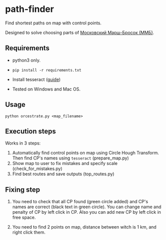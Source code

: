 # path-finder

Find shortest paths on map with control points.

Designed to solve choosing parts of [Московский Марш-Бросок (ММБ)](http://mmb.progressor.ru/).

## Requirements

- python3 only.

- ```pip install -r requirements.txt```

- Install tesseract ([guide](https://github.com/tesseract-ocr/tesseract/wiki))

- Tested on Windows and Mac OS.

## Usage

```python orcestrate.py <map_filename>```

## Execution steps

Works in 3 steps:

1. Automatically find control points on map using Circle Hough Transform. Then find CP's names using `tesseract` (prepare_map.py)
2. Show map to user to fix mistakes and specify scale (check_for_mistakes.py)
3. Find best routes and save outputs (top_routes.py)

## Fixing step

1. You need to check that all CP found (green circle added) and CP's names are correct (black text in green circle).
You can change name and penalty of CP by left click in CP. Also you can add new CP by left click in free space.

2. You need to find 2 points on map, distance between witch is 1 km, and right click them.
